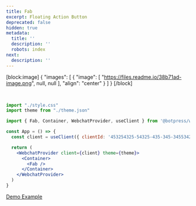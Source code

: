 ```yaml
---
title: Fab
excerpt: Floating Action Button
deprecated: false
hidden: true
metadata:
  title: ''
  description: ''
  robots: index
next:
  description: ''
---
```

[block:image]
{
  "images": [
    {
      "image": [
        "https://files.readme.io/38b71ad-image.png",
        null,
        null
      ],
      "align": "center"
    }
  ]
}
[/block]


<br />

```jsx /Fab/
import "./style.css"
import theme from "./theme.json"

import { Fab, Container, WebchatProvider, useClient } from '@botpress/webchat'

const App = () => {
  const client = useClient({ clientId: '453254325-54325-435-345-345534253' })

  return (
    <WebchatProvider client={client} theme={theme}>
      <Container>
        <Fab />
      </Container>
    </WebchatProvider>
  )
}
```

[Demo Example](https://stackblitz.com/github/botpress/documentation-examples/tree/master/examples/webchat-react-fab?embed=1&hideNavigation=1&view=both&file=src%2FApp.tsx)